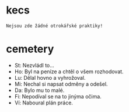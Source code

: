 kecs
====

    Nejsou zde žádné otrokářské praktiky!

cemetery
========

 + St: Nezvládl to...
 + Ho: Byl na peníze a chtěl o všem rozhodovat.
 + Lu: Dělal hovno a vyhrožoval.
 + Mi: Nechal si napsat odměny a odešel.
 + Da: Bylo mu to malé.
 + Fi: Nepodíval se na to jinýma očima.
 + Ví: Naboural plán práce.
